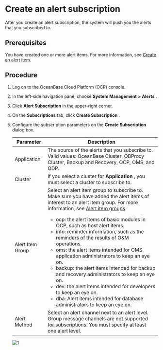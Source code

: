 Create an alert subscription 
=================================================

After you create an alert subscription, the system will push you the alerts that you subscribed to. 

Prerequisites 
----------------------------------

You have created one or more alert items. For more information, see [Create an alert item](../900.alert-management/200.create-an-alarm-item-1.md).

Procedure 
------------------------------

1. Log on to the OceanBase Cloud Platform (OCP) console.

   

2. In the left-side navigation pane, choose **System Management** **\>** **Alerts** .

   

3. Click **Alert Subscription** in the upper-right corner.

   

4. On the **Subscriptions** tab, click **Create Subscription** .

   

5. Configure the subscription parameters on the **Create Subscription** dialog box. 

   

   |    Parameter     |                                                                                                                                                                                                                                                                                                                                                                                                                                                                                Description                                                                                                                                                                                                                                                                                                                                                                                                                                                                                 |
   |------------------|----------------------------------------------------------------------------------------------------------------------------------------------------------------------------------------------------------------------------------------------------------------------------------------------------------------------------------------------------------------------------------------------------------------------------------------------------------------------------------------------------------------------------------------------------------------------------------------------------------------------------------------------------------------------------------------------------------------------------------------------------------------------------------------------------------------------------------------------------------------------------------------------------------------------------------------------------------------------------|
   | Application      | The source of the alerts that you subscribe to. Valid values: OceanBase Cluster, OBProxy Cluster, Backup and Recovery, OCP, OMS, and ODP.                                                                                                                                                                                                                                                                                                                                                                                                                                                                                                                                                                                                                                                                                                                                                                                                                                  |
   | Cluster          | If you select a cluster for **Application** , you must select a cluster to subscribe to.                                                                                                                                                                                                                                                                                                                                                                                                                                                                                                                                                                                                                                                                                                                                                                                                                                                                                   |
   | Alert Item Group | Select an alert item group to subscribe to. Make sure you have added the alert items of interest to an alert item group. For more information, see [Alert item groups](../900.alert-management/700.alarm-group-1.md).  <ul><li> ocp: the alert items of basic modules in OCP, such as host alert items.   </li><li> info: reminder information, such as the reminders of the results of O\&M operations.   </li><li> oms: the alert items intended for OMS application administrators to keep an eye on.   </li><li> backup: the alert items intended for backup and recovery administrators to keep an eye on.   </li><li> dev: the alert items intended for developers to keep an eye on.   </li><li> dba: Alert items intended for database administrators to keep an eye on.</li></ul>    |
   | Alert Method     | Select an alert channel next to an alert level. Group message channels are not supported for subscriptions.  You must specify at least one alert level.                                                                                                                                                                                                                                                                                                                                                                                                                                                                                                                                                                                                                                                                                                                                                                                                    |

   

   ![1](https://help-static-aliyun-doc.aliyuncs.com/assets/img/en-US/4354633561/p440482.png)
   



